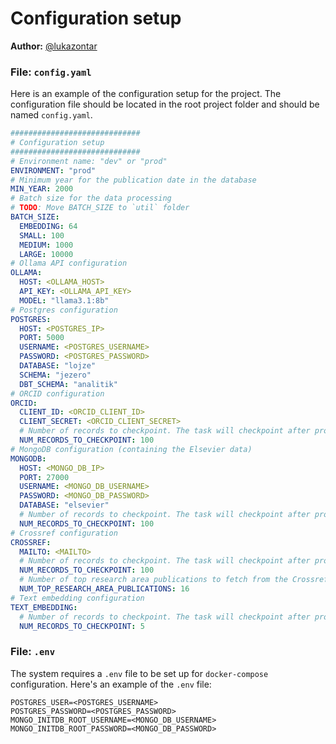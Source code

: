 # Configuration setup

**Author:** [@lukazontar](https://github.com/lukazontar)

### File: `config.yaml`

Here is an example of the configuration setup for the project. The configuration file should be located in the root project folder and should be named `config.yaml`.
```yaml
#############################
# Configuration setup
#############################
# Environment name: "dev" or "prod"
ENVIRONMENT: "prod"
# Minimum year for the publication date in the database
MIN_YEAR: 2000
# Batch size for the data processing
# TODO: Move BATCH_SIZE to `util` folder
BATCH_SIZE:
  EMBEDDING: 64
  SMALL: 100
  MEDIUM: 1000
  LARGE: 10000
# Ollama API configuration
OLLAMA:
  HOST: <OLLAMA_HOST>
  API_KEY: <OLLAMA_API_KEY>
  MODEL: "llama3.1:8b"
# Postgres configuration
POSTGRES:
  HOST: <POSTGRES_IP>
  PORT: 5000
  USERNAME: <POSTGRES_USERNAME>
  PASSWORD: <POSTGRES_PASSWORD>
  DATABASE: "lojze"
  SCHEMA: "jezero"
  DBT_SCHEMA: "analitik"
# ORCID configuration
ORCID:
  CLIENT_ID: <ORCID_CLIENT_ID>
  CLIENT_SECRET: <ORCID_CLIENT_SECRET>
  # Number of records to checkpoint. The task will checkpoint after processing this number of records.
  NUM_RECORDS_TO_CHECKPOINT: 100
# MongoDB configuration (containing the Elsevier data)
MONGODB:
  HOST: <MONGO_DB_IP>
  PORT: 27000
  USERNAME: <MONGO_DB_USERNAME>
  PASSWORD: <MONGO_DB_PASSWORD>
  DATABASE: "elsevier"
  # Number of records to checkpoint. The task will checkpoint after processing this number of records.
  NUM_RECORDS_TO_CHECKPOINT: 100
# Crossref configuration
CROSSREF:
  MAILTO: <MAILTO>
  # Number of records to checkpoint. The task will checkpoint after processing this number of records.
  NUM_RECORDS_TO_CHECKPOINT: 100
  # Number of top research area publications to fetch from the Crossref API (top by relevance)
  NUM_TOP_RESEARCH_AREA_PUBLICATIONS: 16
# Text embedding configuration
TEXT_EMBEDDING:
  # Number of records to checkpoint. The task will checkpoint after processing this number of records.
  NUM_RECORDS_TO_CHECKPOINT: 5
```

### File: `.env`

The system requires a `.env` file to be set up for `docker-compose` configuration. Here's an example of the `.env` file:
```dotenv
POSTGRES_USER=<POSTGRES_USERNAME>
POSTGRES_PASSWORD=<POSTGRES_PASSWORD>
MONGO_INITDB_ROOT_USERNAME=<MONGO_DB_USERNAME>
MONGO_INITDB_ROOT_PASSWORD=<MONGO_DB_PASSWORD>
```